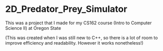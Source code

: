 # 2D_Predator_Prey_Simulator
This was a project that I made for my CS162 course (Intro to Computer Science II) at Oregon State

(This was created when I was still new to C++, so there is a lot of room to improve efficiency and readability. However it works nonetheless!)
